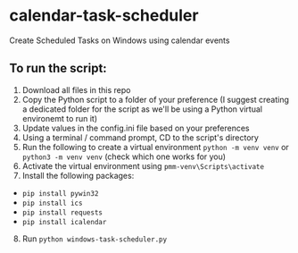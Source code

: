 # calendar-task-scheduler
Create Scheduled Tasks on Windows using calendar events

## To run the script:
1. Download all files in this repo
2. Copy the Python script to a folder of your preference (I suggest creating a dedicated folder for the script as we'll be using a Python virtual environemt to run it)
3. Update values in the config.ini file based on your preferences
4. Using a terminal / command prompt, CD to the script's directory
5. Run the following to create a virtual environment `python -m venv venv` or `python3 -m venv venv` (check which one works for you)
6. Activate the virtual environment using `pmm-venv\Scripts\activate`
7. Install the following packages:
 - `pip install pywin32`
 - `pip install ics`
 - `pip install requests`
 - `pip install icalendar`
8. Run `python windows-task-scheduler.py`
